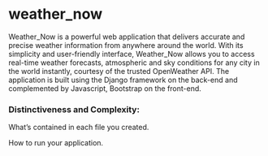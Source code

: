 # weather_now

Weather_Now is a powerful web application that delivers accurate and precise weather information from anywhere around the world. With its simplicity and user-friendly interface, Weather_Now allows you to access real-time weather forecasts, atmospheric and sky conditions for any city in the world instantly, courtesy of the trusted OpenWeather API. The application is built using the Django framework on the back-end and complemented by Javascript, Bootstrap on the front-end. 

### Distinctiveness and Complexity:

What’s contained in each file you created.

How to run your application.